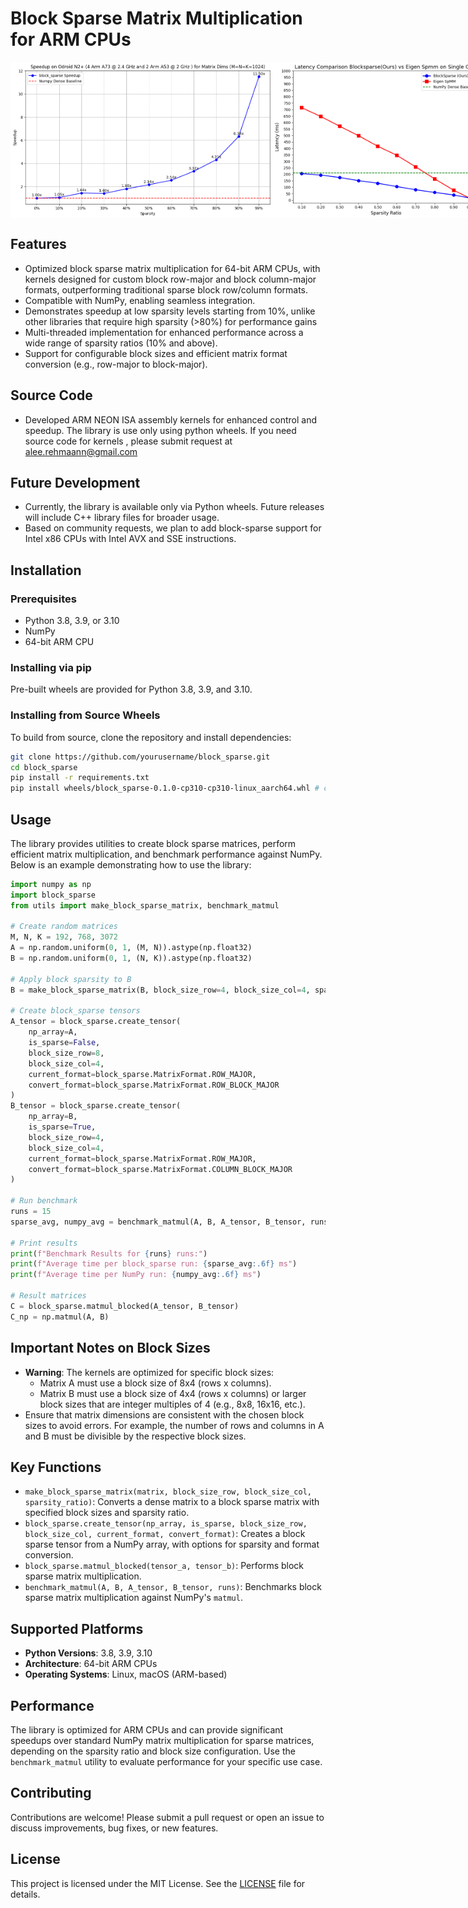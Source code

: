 # Block Sparse Matrix Multiplication for ARM CPUs

<div style="display: flex; justify-content: space-between; align-items: center;">
    <img src="images/speedup.png" alt="Speedup Plot" style="height: 250px; object-fit: contain;">
    <img src="images/comparison.png" alt="New Image" style="height: 250px; object-fit: contain;">
</div>

## Features
- Optimized block sparse matrix multiplication for 64-bit ARM CPUs, with kernels designed for custom block row-major and block column-major formats, outperforming traditional sparse block row/column formats.
- Compatible with NumPy, enabling seamless integration.
- Demonstrates speedup at low sparsity levels starting from 10%, unlike other libraries that require high sparsity (>80%) for performance gains
- Multi-threaded implementation for enhanced performance across a wide range of sparsity ratios (10% and above).
- Support for configurable block sizes and efficient matrix format conversion (e.g., row-major to block-major).
## Source Code 
- Developed ARM NEON ISA assembly kernels for enhanced control and speedup. The library is use only using python wheels. If you need source code for kernels , please submit request at alee.rehmaann@gmail.com

## Future Development
- Currently, the library is available only via Python wheels. Future releases will include C++ library files for broader usage.
- Based on community requests, we plan to add block-sparse support for Intel x86 CPUs with Intel AVX and SSE instructions.

## Installation

### Prerequisites
- Python 3.8, 3.9, or 3.10
- NumPy
- 64-bit ARM CPU

### Installing via pip
Pre-built wheels are provided for Python 3.8, 3.9, and 3.10.

### Installing from Source Wheels
To build from source, clone the repository and install dependencies:

```bash
git clone https://github.com/yourusername/block_sparse.git
cd block_sparse
pip install -r requirements.txt
pip install wheels/block_sparse-0.1.0-cp310-cp310-linux_aarch64.whl # choose from available wheels 
```

## Usage

The library provides utilities to create block sparse matrices, perform efficient matrix multiplication, and benchmark performance against NumPy. Below is an example demonstrating how to use the library:

```python
import numpy as np
import block_sparse
from utils import make_block_sparse_matrix, benchmark_matmul

# Create random matrices
M, N, K = 192, 768, 3072
A = np.random.uniform(0, 1, (M, N)).astype(np.float32)
B = np.random.uniform(0, 1, (N, K)).astype(np.float32)

# Apply block sparsity to B
B = make_block_sparse_matrix(B, block_size_row=4, block_size_col=4, sparsity_ratio=0.5)

# Create block_sparse tensors
A_tensor = block_sparse.create_tensor(
    np_array=A,
    is_sparse=False,
    block_size_row=8,
    block_size_col=4,
    current_format=block_sparse.MatrixFormat.ROW_MAJOR,
    convert_format=block_sparse.MatrixFormat.ROW_BLOCK_MAJOR
)
B_tensor = block_sparse.create_tensor(
    np_array=B,
    is_sparse=True,
    block_size_row=4,
    block_size_col=4,
    current_format=block_sparse.MatrixFormat.ROW_MAJOR,
    convert_format=block_sparse.MatrixFormat.COLUMN_BLOCK_MAJOR
)

# Run benchmark
runs = 15
sparse_avg, numpy_avg = benchmark_matmul(A, B, A_tensor, B_tensor, runs)

# Print results
print(f"Benchmark Results for {runs} runs:")
print(f"Average time per block_sparse run: {sparse_avg:.6f} ms")
print(f"Average time per NumPy run: {numpy_avg:.6f} ms")

# Result matrices
C = block_sparse.matmul_blocked(A_tensor, B_tensor)
C_np = np.matmul(A, B)
```

## Important Notes on Block Sizes
- **Warning**: The kernels are optimized for specific block sizes:
  - Matrix A must use a block size of 8x4 (rows x columns).
  - Matrix B must use a block size of 4x4 (rows x columns) or larger block sizes that are integer multiples of 4 (e.g., 8x8, 16x16, etc.).
- Ensure that matrix dimensions are consistent with the chosen block sizes to avoid errors. For example, the number of rows and columns in A and B must be divisible by the respective block sizes.

## Key Functions
- `make_block_sparse_matrix(matrix, block_size_row, block_size_col, sparsity_ratio)`: Converts a dense matrix to a block sparse matrix with specified block sizes and sparsity ratio.
- `block_sparse.create_tensor(np_array, is_sparse, block_size_row, block_size_col, current_format, convert_format)`: Creates a block sparse tensor from a NumPy array, with options for sparsity and format conversion.
- `block_sparse.matmul_blocked(tensor_a, tensor_b)`: Performs block sparse matrix multiplication.
- `benchmark_matmul(A, B, A_tensor, B_tensor, runs)`: Benchmarks block sparse matrix multiplication against NumPy's `matmul`.

## Supported Platforms
- **Python Versions**: 3.8, 3.9, 3.10
- **Architecture**: 64-bit ARM CPUs
- **Operating Systems**: Linux, macOS (ARM-based)

## Performance
The library is optimized for ARM CPUs and can provide significant speedups over standard NumPy matrix multiplication for sparse matrices, depending on the sparsity ratio and block size configuration. Use the `benchmark_matmul` utility to evaluate performance for your specific use case.

## Contributing
Contributions are welcome! Please submit a pull request or open an issue to discuss improvements, bug fixes, or new features.

## License
This project is licensed under the MIT License. See the [LICENSE](LICENSE) file for details.